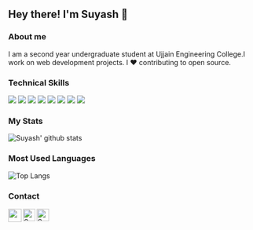 ## Hey there! I'm Suyash 👋

### About me

I am a second year undergraduate student at Ujjain Engineering College.I work on web development projects. I ❤ contributing to open source.

### Technical Skills
<img src="https://img.shields.io/badge/-React-06ccef?style=flat&logo=React&logoColor=white"> <img src="https://img.shields.io/badge/-NodeJS-3c873a?style=flat&logo=node.js&logoColor=white"> <img src="https://img.shields.io/badge/-C%20&%20C++-659ad2?style=flat&logo=c%2B%2B&logoColor=ffffff"> <img src="https://img.shields.io/badge/-Python%203-blue?style=flat&logo=python&logoColor=yellow">
<img src = "https://img.shields.io/badge/-HTML5-E34F26?style=flat&logo=html5&logoColor=white"> <img src = "https://img.shields.io/badge/-CSS3-1572B6?style=flat&logo=css3&logoColor=white"> 
<img src="https://img.shields.io/badge/-Bootstrap-563D7C?style=flat&logo=bootstrap&logoColor=white">
<img src="https://img.shields.io/badge/-JavaScript-ffa804?style=flat"> <br />

### My Stats 


![Suyash' github stats](https://github-readme-stats.vercel.app/api?username=suyash-patil&count_private=true&show_icons=true&theme=radical)

### Most Used Languages


![Top Langs](https://github-readme-stats.vercel.app/api/top-langs/?username=SUYASH-PATIL&show_icons=true&theme=radical)


### Contact

<a href="https://www.linkedin.com/in/suyash-patil/">
  <img align="left" width="27px" src="https://img.icons8.com/color/48/000000/linkedin.png"/>
</a>
<a href="mailto:suyashpatil505@gmail.com">
  <img align="left" alt="Suyash Patil| Gmail" width="25px" src="https://img.icons8.com/color/48/000000/gmail.png" />
</a>
<a href="https://www.quora.com/profile/Suyash-Patil-33">
  <img align="left" alt="Suyash Patil| Quora" width="25px" src="https://www.iconpacks.net/icons/2/free-quora-logo-icon-2439-thumb.png" />
</a>
